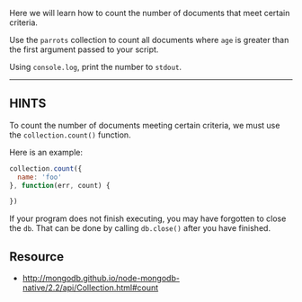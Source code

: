 Here we will learn how to count the number of documents that
meet certain criteria.

Use the `parrots` collection to count all documents where
`age` is greater than the first argument passed to your script.

Using `console.log`, print the number to `stdout`.

-----------------------------------------------------------
## HINTS

To count the number of documents meeting certain criteria,
we must use the `collection.count()` function.

Here is an example:

```js
collection.count({
  name: 'foo'
}, function(err, count) {

})
```

If your program does not finish executing, you may have forgotten to
close the `db`. That can be done by calling `db.close()` after you
have finished.

## Resource
* http://mongodb.github.io/node-mongodb-native/2.2/api/Collection.html#count